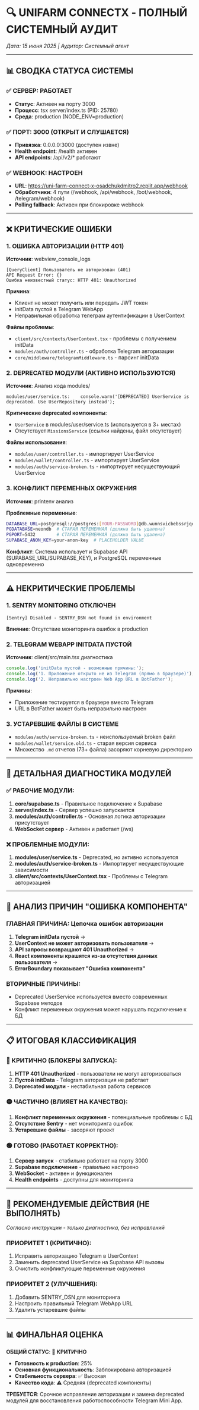 # 🔍 UNIFARM CONNECTX - ПОЛНЫЙ СИСТЕМНЫЙ АУДИТ
*Дата: 15 июня 2025 | Аудитор: Системный агент*

---

## 📊 СВОДКА СТАТУСА СИСТЕМЫ

### ✅ СЕРВЕР: РАБОТАЕТ
- **Статус**: Активен на порту 3000
- **Процесс**: tsx server/index.ts (PID: 25780)
- **Среда**: production (NODE_ENV=production)

### ✅ ПОРТ: 3000 (ОТКРЫТ И СЛУШАЕТСЯ)
- **Привязка**: 0.0.0.0:3000 (доступен извне)
- **Health endpoint**: /health активен
- **API endpoints**: /api/v2/* работают

### ✅ WEBHOOK: НАСТРОЕН
- **URL**: https://uni-farm-connect-x-osadchukdmitro2.replit.app/webhook
- **Обработчики**: 4 пути (/webhook, /api/webhook, /bot/webhook, /telegram/webhook)
- **Polling fallback**: Активен при блокировке webhook

---

## ❌ КРИТИЧЕСКИЕ ОШИБКИ

### 1. ОШИБКА АВТОРИЗАЦИИ (HTTP 401)
**Источник**: webview_console_logs
```
[QueryClient] Пользователь не авторизован (401)
API Request Error: {}
Ошибка неизвестный статус: HTTP 401: Unauthorized
```

**Причина**: 
- Клиент не может получить или передать JWT токен
- initData пустой в Telegram WebApp
- Неправильная обработка телеграм аутентификации в UserContext

**Файлы проблемы**:
- `client/src/contexts/UserContext.tsx` - проблемы с получением initData
- `modules/auth/controller.ts` - обработка Telegram авторизации
- `core/middleware/telegramMiddleware.ts` - парсинг initData

### 2. DEPRECATED МОДУЛИ (АКТИВНО ИСПОЛЬЗУЮТСЯ)
**Источник**: Анализ кода modules/

```
modules/user/service.ts:    console.warn('[DEPRECATED] UserService is deprecated. Use UserRepository instead');
```

**Критические deprecated компоненты**:
- `UserService` в modules/user/service.ts (используется в 3+ местах)
- Отсутствует `MissionsService` (ссылки найдены, файл отсутствует)

**Файлы использования**:
- `modules/user/controller.ts` - импортирует UserService
- `modules/wallet/controller.ts` - импортирует UserService
- `modules/auth/service-broken.ts` - импортирует несуществующий UserService

### 3. КОНФЛИКТ ПЕРЕМЕННЫХ ОКРУЖЕНИЯ
**Источник**: printenv анализ

**Проблемные переменные**:
```bash
DATABASE_URL=postgresql://postgres:[YOUR-PASSWORD]@db.wunnsvicbebssrjqedor.supabase.co:5432/postgres  # СОДЕРЖИТ PLACEHOLDER
PGDATABASE=neondb  # СТАРАЯ ПЕРЕМЕННАЯ (должна быть удалена)
PGPORT=5432        # СТАРАЯ ПЕРЕМЕННАЯ (должна быть удалена)
SUPABASE_ANON_KEY=your-anon-key  # PLACEHOLDER VALUE
```

**Конфликт**: Система использует и Supabase API (SUPABASE_URL/SUPABASE_KEY), и PostgreSQL переменные одновременно

---

## ⚠️ НЕКРИТИЧЕСКИЕ ПРОБЛЕМЫ

### 1. SENTRY MONITORING ОТКЛЮЧЕН
```
[Sentry] Disabled - SENTRY_DSN not found in environment
```
**Влияние**: Отсутствие мониторинга ошибок в production

### 2. TELEGRAM WEBAPP INITDATA ПУСТОЙ
**Источник**: client/src/main.tsx диагностика
```javascript
console.log('initData пустой - возможные причины:');
console.log('1. Приложение открыто не из Telegram (прямо в браузере)');
console.log('2. Неправильно настроен Web App URL в BotFather');
```

**Причины**:
- Приложение тестируется в браузере вместо Telegram
- URL в BotFather может быть неправильно настроен

### 3. УСТАРЕВШИЕ ФАЙЛЫ В СИСТЕМЕ
- `modules/auth/service-broken.ts` - неиспользуемый broken файл
- `modules/wallet/service.old.ts` - старая версия сервиса
- Множество `.md` отчетов (73+ файла) засоряют корневую директорию

---

## 🔧 ДЕТАЛЬНАЯ ДИАГНОСТИКА МОДУЛЕЙ

### ✅ РАБОЧИЕ МОДУЛИ:
1. **core/supabase.ts** - Правильное подключение к Supabase
2. **server/index.ts** - Сервер успешно запускается
3. **modules/auth/controller.ts** - Основная логика авторизации присутствует
4. **WebSocket сервер** - Активен и работает (/ws)

### ❌ ПРОБЛЕМНЫЕ МОДУЛИ:
1. **modules/user/service.ts** - Deprecated, но активно используется
2. **modules/auth/service-broken.ts** - Импортирует несуществующие зависимости
3. **client/src/contexts/UserContext.tsx** - Проблемы с Telegram авторизацией

---

## 🎯 АНАЛИЗ ПРИЧИН "ОШИБКА КОМПОНЕНТА"

### ГЛАВНАЯ ПРИЧИНА: Цепочка ошибок авторизации

1. **Telegram initData пустой** → 
2. **UserContext не может авторизовать пользователя** → 
3. **API запросы возвращают 401 Unauthorized** → 
4. **React компоненты крашятся из-за отсутствия данных пользователя** → 
5. **ErrorBoundary показывает "Ошибка компонента"**

### ВТОРИЧНЫЕ ПРИЧИНЫ:
- Deprecated UserService используется вместо современных Supabase методов
- Конфликт переменных окружения может нарушать подключение к БД

---

## 📋 ИТОГОВАЯ КЛАССИФИКАЦИЯ

### 🔴 КРИТИЧНО (БЛОКЕРЫ ЗАПУСКА):
1. **HTTP 401 Unauthorized** - пользователи не могут авторизоваться
2. **Пустой initData** - Telegram авторизация не работает
3. **Deprecated модули** - нестабильная работа сервисов

### 🟡 ЧАСТИЧНО (ВЛИЯЕТ НА КАЧЕСТВО):
1. **Конфликт переменных окружения** - потенциальные проблемы с БД
2. **Отсутствие Sentry** - нет мониторинга ошибок
3. **Устаревшие файлы** - засоряют проект

### 🟢 ГОТОВО (РАБОТАЕТ КОРРЕКТНО):
1. **Сервер запуск** - стабильно работает на порту 3000
2. **Supabase подключение** - правильно настроено
3. **WebSocket** - активен и функционален
4. **Health endpoints** - доступны для мониторинга

---

## 🚀 РЕКОМЕНДУЕМЫЕ ДЕЙСТВИЯ (НЕ ВЫПОЛНЯТЬ)

*Согласно инструкции - только диагностика, без исправлений*

### ПРИОРИТЕТ 1 (КРИТИЧНО):
1. Исправить авторизацию Telegram в UserContext
2. Заменить deprecated UserService на Supabase API вызовы
3. Очистить конфликтующие переменные окружения

### ПРИОРИТЕТ 2 (УЛУЧШЕНИЯ):
1. Добавить SENTRY_DSN для мониторинга
2. Настроить правильный Telegram WebApp URL
3. Удалить устаревшие файлы

---

## 📊 ФИНАЛЬНАЯ ОЦЕНКА

**ОБЩИЙ СТАТУС**: 🔴 **КРИТИЧНО**

- **Готовность к production**: 25%
- **Основная функциональность**: Заблокирована авторизацией
- **Стабильность сервера**: ✅ Высокая
- **Качество кода**: ⚠️ Средняя (deprecated компоненты)

**ТРЕБУЕТСЯ**: Срочное исправление авторизации и замена deprecated модулей для восстановления работоспособности Telegram Mini App.